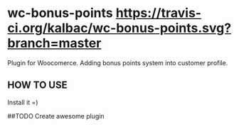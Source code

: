 # wc-bonus-points https://travis-ci.org/kalbac/wc-bonus-points.svg?branch=master
Plugin for Woocomerce. Adding bonus points system into customer profile. 

## HOW TO USE
Install it =)

##TODO
Create awesome plugin

